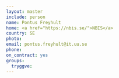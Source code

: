```yaml
---
layout: master
include: person
name: Pontus Freyhult
home: <a href="https://nbis.se/">NBIS</a>
country: SE
photo:
email: pontus.freyhult@it.uu.se
phone:
on_contract: yes
groups:
  tryggve:
---
```

